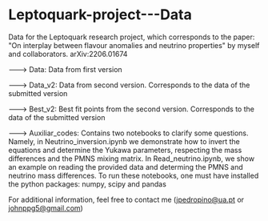 # Leptoquark-project---Data
Data for the Leptoquark research project, which corresponds to the paper: "On interplay between flavour anomalies and neutrino properties" by myself and collaborators. arXiv:2206.01674 

---> Data: Data from first version

---> Data_v2: Data from second version. Corresponds to the data of the submitted version

---> Best_v2: Best fit points from the second version. Corresponds to the data of the submitted version 

---> Auxiliar_codes: Contains two notebooks to clarify some questions. Namely, in Neutrino_inversion.ipynb we demonstrate how to invert the equations and determine the Yukawa parameters, respecting the mass differences and the PMNS mixing matrix. In Read_neutrino.ipynb, we show an example on reading the provided data and determing the PMNS and neutrino mass differences. 
     To run these notebooks, one must have installed the python packages: numpy, scipy and pandas
    

For additional information, feel free to contact me (jpedropino@ua.pt or johnppg5@gmail.com)
